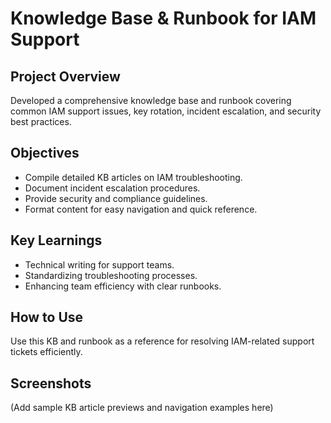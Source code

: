 # Knowledge Base & Runbook for IAM Support

## Project Overview
Developed a comprehensive knowledge base and runbook covering common IAM support issues, key rotation, incident escalation, and security best practices.

## Objectives
- Compile detailed KB articles on IAM troubleshooting.
- Document incident escalation procedures.
- Provide security and compliance guidelines.
- Format content for easy navigation and quick reference.

## Key Learnings
- Technical writing for support teams.
- Standardizing troubleshooting processes.
- Enhancing team efficiency with clear runbooks.

## How to Use
Use this KB and runbook as a reference for resolving IAM-related support tickets efficiently.

## Screenshots
(Add sample KB article previews and navigation examples here)
